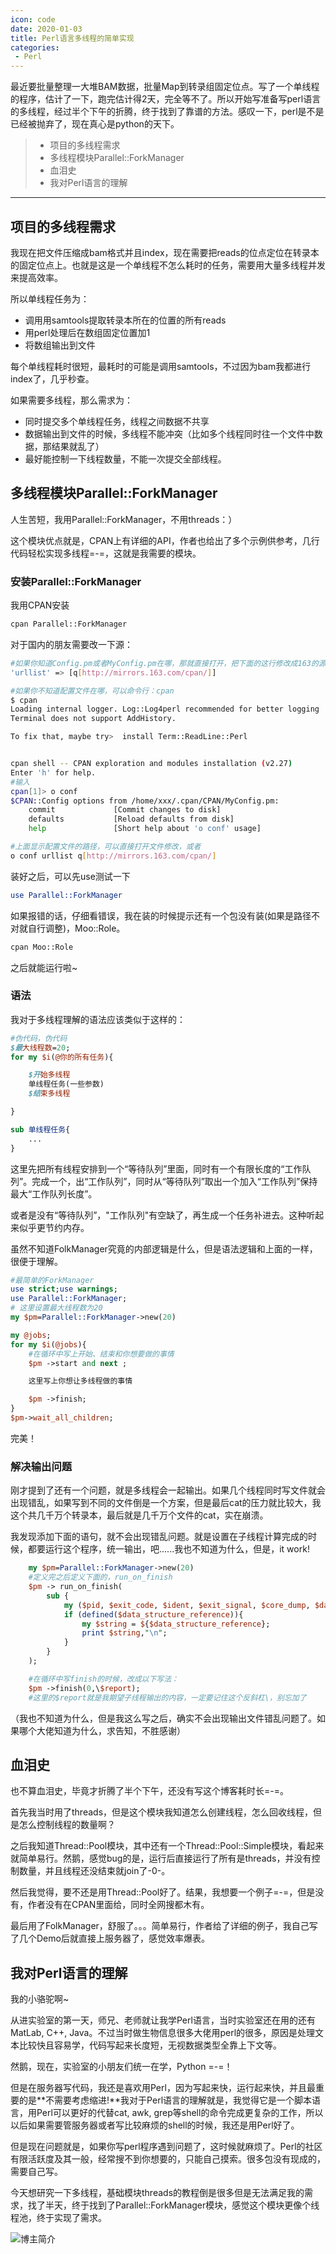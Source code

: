 ```yaml
---
icon: code
date: 2020-01-03
title: Perl语言多线程的简单实现
categories:
 - Perl
---
```


最近要批量整理一大堆BAM数据，批量Map到转录组固定位点。写了一个单线程的程序，估计了一下，跑完估计得2天，完全等不了。所以开始写准备写perl语言的多线程，经过半个下午的折腾，终于找到了靠谱的方法。感叹一下，perl是不是已经被抛弃了，现在真心是python的天下。
>* 项目的多线程需求
>* 多线程模块Parallel::ForkManager
>* 血泪史
>* 我对Perl语言的理解

***

## 项目的多线程需求

我现在把文件压缩成bam格式并且index，现在需要把reads的位点定位在转录本的固定位点上。也就是这是一个单线程不怎么耗时的任务，需要用大量多线程并发来提高效率。

所以单线程任务为：
* 调用用samtools提取转录本所在的位置的所有reads
* 用perl处理后在数组固定位置加1
* 将数组输出到文件

每个单线程耗时很短，最耗时的可能是调用samtools，不过因为bam我都进行index了，几乎秒查。

如果需要多线程，那么需求为：
* 同时提交多个单线程任务，线程之间数据不共享
* 数据输出到文件的时候，多线程不能冲突（比如多个线程同时往一个文件中数据，那结果就乱了）
* 最好能控制一下线程数量，不能一次提交全部线程。

## 多线程模块Parallel::ForkManager

人生苦短，我用Parallel::ForkManager，不用threads：）

这个模块优点就是，CPAN上有详细的API，作者也给出了多个示例供参考，几行代码轻松实现多线程=-=，这就是我需要的模块。

### 安装Parallel::ForkManager

我用CPAN安装

```bash
cpan Parallel::ForkManager
```

对于国内的朋友需要改一下源：

```bash
#如果你知道Config.pm或者MyConfig.pm在哪，那就直接打开，把下面的这行修改成163的源
'urllist' => [q[http://mirrors.163.com/cpan/]]

#如果你不知道配置文件在哪，可以命令行：cpan
$ cpan
Loading internal logger. Log::Log4perl recommended for better logging
Terminal does not support AddHistory.

To fix that, maybe try>  install Term::ReadLine::Perl


cpan shell -- CPAN exploration and modules installation (v2.27)
Enter 'h' for help.
#输入
cpan[1]> o conf
$CPAN::Config options from /home/xxx/.cpan/CPAN/MyConfig.pm:
    commit             [Commit changes to disk]
    defaults           [Reload defaults from disk]
    help               [Short help about 'o conf' usage]

#上面显示配置文件的路径，可以直接打开文件修改，或者
o conf urllist q[http://mirrors.163.com/cpan/]
```

装好之后，可以先use测试一下
```perl
use Parallel::ForkManager
```
如果报错的话，仔细看错误，我在装的时候提示还有一个包没有装(如果是路径不对就自行调整)，Moo::Role。

```bash
cpan Moo::Role
```
之后就能运行啦~

### 语法

我对于多线程理解的语法应该类似于这样的：

```perl
#伪代码，伪代码
$最大线程数=20;
for my $i(@你的所有任务){

    $开始多线程
    单线程任务(一些参数)
    $结束多线程

}

sub 单线程任务{
    ...
}

```

这里先把所有线程安排到一个“等待队列”里面，同时有一个有限长度的“工作队列”。完成一个，出“工作队列”，同时从“等待队列”取出一个加入“工作队列”保持最大“工作队列长度”。

或者是没有“等待队列”，"工作队列"有空缺了，再生成一个任务补进去。这种听起来似乎更节约内存。

虽然不知道FolkManager究竟的内部逻辑是什么，但是语法逻辑和上面的一样，很便于理解。

```perl
#最简单的ForkManager
use strict;use warnings;
use Parallel::ForkManager;
# 这里设置最大线程数为20
my $pm=Parallel::ForkManager->new(20)

my @jobs;
for my $i(@jobs){
    #在循环中写上开始、结束和你想要做的事情
    $pm ->start and next ;

    这里写上你想让多线程做的事情

    $pm ->finish;
}
$pm->wait_all_children;
```

完美！

### 解决输出问题

刚才提到了还有一个问题，就是多线程会一起输出。如果几个线程同时写文件就会出现错乱，如果写到不同的文件倒是一个方案，但是最后cat的压力就比较大，我这个共几千万个转录本，最后就是几千万个文件的cat，实在崩溃。

我发现添加下面的语句，就不会出现错乱问题。就是设置在子线程计算完成的时候，都要运行这个程序，统一输出，吧......我也不知道为什么，但是，it work!

```perl
    my $pm=Parallel::ForkManager->new(20)
    #定义完之后定义下面的，run_on_finish
    $pm -> run_on_finish(
        sub {
            my ($pid, $exit_code, $ident, $exit_signal, $core_dump, $data_structure_reference) = @_;
            if (defined($data_structure_reference)){
                my $string = ${$data_structure_reference};
                print $string,"\n";
            }
        }
    );

    #在循环中写finish的时候，改成以下写法：
    $pm ->finish(0,\$report);
    #这里的$report就是我期望子线程输出的内容，一定要记住这个反斜杠\，别忘加了
```

（我也不知道为什么，但是我这么写之后，确实不会出现输出文件错乱问题了。如果哪个大佬知道为什么，求告知，不胜感谢）

## 血泪史

也不算血泪史，毕竟才折腾了半个下午，还没有写这个博客耗时长=-=。

首先我当时用了threads，但是这个模块我知道怎么创建线程，怎么回收线程，但是怎么控制线程的数量啊？

之后我知道Thread::Pool模块，其中还有一个Thread::Pool::Simple模块，看起来就简单易行。然鹅，感觉bug的是，运行后直接运行了所有是threads，并没有控制数量，并且线程还没结束就join了-0-。

然后我觉得，要不还是用Thread::Pool好了。结果，我想要一个例子=-=，但是没有，作者没有在CPAN里面给，同时全网搜都木有。

最后用了FolkManager，舒服了。。。简单易行，作者给了详细的例子，我自己写了几个Demo后就直接上服务器了，感觉效率爆表。

## 我对Perl语言的理解

我的小骆驼啊~

从进实验室的第一天，师兄、老师就让我学Perl语言，当时实验室还在用的还有MatLab, C++, Java。不过当时做生物信息很多大佬用perl的很多，原因是处理文本比较快且容易学，代码写起来长度短，无视数据类型全靠上下文等。

然鹅，现在，实验室的小朋友们统一在学，Python =-=！

但是在服务器写代码，我还是喜欢用Perl，因为写起来快，运行起来快，并且最重要的是**不需要考虑缩进!**我对于Perl语言的理解就是，我觉得它是一个脚本语言，用Perl可以更好的代替cat, awk, grep等shell的命令完成更复杂的工作，所以以后如果需要管服务器或者写比较麻烦的shell的时候，我还是用Perl好了。

但是现在问题就是，如果你写perl程序遇到问题了，这时候就麻烦了。Perl的社区有限活跃度及其一般，经常搜不到你想要的，只能自己摸索。很多包没有现成的，需要自己写。

今天想研究一下多线程，基础模块threads的教程倒是很多但是无法满足我的需求，找了半天，终于找到了Parallel::ForkManager模块，感觉这个模块更像个线程池，终于实现了需求。

![博主简介](https://pic.atlasbioinfo.com/logo.png)